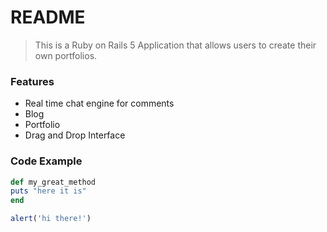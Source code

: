 # README

> This is a Ruby on Rails 5 Application that allows users to create their own portfolios.

### Features

- Real time chat engine for comments
- Blog
- Portfolio
- Drag and Drop Interface

### Code Example

```ruby
def my_great_method
puts "here it is"
end
```

```javascript
alert('hi there!')
```